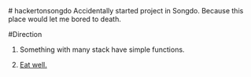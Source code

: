 </HTML>
# hackertonsongdo
Accidentally started project in Songdo. Because this place would let me bored to death.

#Direction
1. Something with many stack have simple functions. 

2. <u>Eat well.</u>
</HTML>
